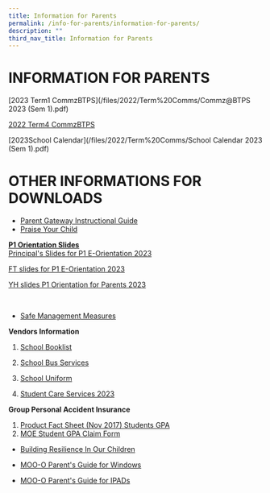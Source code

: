 ```yaml
---
title: Information for Parents
permalink: /info-for-parents/information-for-parents/
description: ""
third_nav_title: Information for Parents
---
```

# INFORMATION FOR PARENTS

[2023 Term1 CommzBTPS](/files/2022/Term%20Comms/Commz@BTPS 2023 (Sem 1).pdf)

[2022 Term4 CommzBTPS](/files/2022/Term%20Comms/Term%204%20Commz@BTPS%20(Updated).pdf)

[2023School Calendar](/files/2022/Term%20Comms/School Calendar 2023 (Sem 1).pdf)
# OTHER INFORMATIONS FOR DOWNLOADS


* [Parent Gateway Instructional Guide](/files/Annex%20B.pdf)
* [Praise Your Child](/files/Scan1.pdf)

**<u>P1 Orientation Slides</u>** <br>
[Principal's Slides for P1 E-Orientation 2023](/files/2022/Principal's%20Slides%20for%20P1%20E-Orientation%202023.pdf)

[FT slides for P1 E-Orientation 2023](/files/2022/FTs'%20Slides%20for%20P1%20E-Orientation_2023.pdf)

[YH slides P1 Orientation for Parents 2023](/files/2022/YH%20slides%20P1%20Orientation_Parents_2023.pdf)

<br>

* [Safe Management Measures ](/files/SMMs.pdf)


**Vendors Information**
1. [School Booklist](/files/2022/Vendors%20Information/booklist.pdf)
2. [School Bus Services](/files/2022/Vendors%20Information/Info%20Sheet%20on%20School%20Bus%20Services_updated.pdf)
2. [School Uniform](/files/2022/Vendors%20Information/schooluniforminfo.pdf)

4. [Student Care Services 2023](/files/2022/Student%20Care%20Services%202023.pdf)


**Group Personal Accident Insurance**

1. [Product Fact Sheet (Nov 2017) Students GPA](/files/2022/Vendors%20Information/Product%20Fact%20Sheet%20(Nov%202017)%20Student%20GPA.pdf)
2. [MOE Student GPA Claim Form](/files/2022/Vendors%20Information/MOE%20Student%20GPA%20claim%20form.pdf)



* [Building Resilience In Our Children](/files/2022/Informations/Building%20Resilience%20in%20Our%20Children.pdf)

* [MOO-O Parent's Guide for Windows](/files/2022/Guides/MOO-O%20Parent's%20Guide%20for%20Windows.pdf)

* [MOO-O Parent's Guide for IPADs](/files/2022/Guides/MOO-O%20Parent's%20Guide%20for%20ipad.pdf)